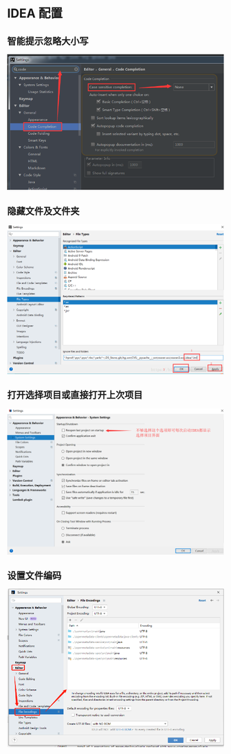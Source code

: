 # IDEA 配置

## 智能提示忽略大小写

![](images/配置20230525180437.png)

## 隐藏文件及文件夹

![](images/配置20230525180647.png)

## 打开选择项目或直接打开上次项目

![](images/配置20230526091625.png)

## 设置文件编码

![](images/配置20230531095004.png)